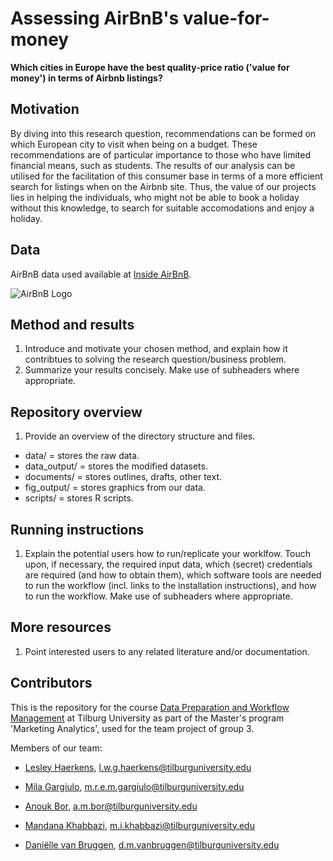 # Assessing AirBnB's value-for-money

__Which cities in Europe have the best quality-price ratio ('value for money') in terms of Airbnb listings?__

## Motivation

By diving into this research question, recommendations can be formed on which European city to visit when being on a budget. These recommendations are of particular importance to those who have limited financial means, such as students. The results of our analysis can be utilised for the facilitation of this consumer base in terms of a more efficient search for listings when on the Airbnb site. Thus, the value of our projects lies in helping the individuals, who might not be able to book a holiday without this knowledge, to search for suitable accomodations and enjoy a holiday.

## Data

AirBnB data used available at [Inside AirBnB](http://insideairbnb.com/get-the-data.html).

![AirBnB Logo](https://upload.wikimedia.org/wikipedia/commons/thumb/6/69/Airbnb_Logo_Bélo.svg/2560px-Airbnb_Logo_Bélo.svg.png)

## Method and results

1. Introduce and motivate your chosen method, and explain how it contribtues to solving the research question/business problem.
2. Summarize your results concisely. Make use of subheaders where appropriate. 

## Repository overview

1. Provide an overview of the directory structure and files. 
* data/ = stores the raw data. 
* data_output/ = stores the modified datasets. 
* documents/ = stores outlines, drafts, other text.
* fig_output/ = stores graphics from our data. 
* scripts/ = stores R scripts. 

## Running instructions

1. Explain the potential users how to run/replicate your worklfow. Touch upon, if necessary, the required input data, which (secret) credentials are required (and how to obtain them), which software tools are needed to run the workflow (incl. links to the installation instructions), and how to run the workflow. Make use of subheaders where appropriate. 

## More resources

1. Point interested users to any related literature and/or documentation. 

## Contributors

This is the repository for the course [Data Preparation and Workflow Management](https://dprep.hannesdatta.com) at Tilburg University as part of the Master's program 'Marketing Analytics', used for the team project of group 3. 

Members of our team: 

* [Lesley Haerkens](https://github.com/lesleyhaerkens), l.w.g.haerkens@tilburguniversity.edu

* [Mila Gargiulo](https://github.com/MilaGargiulo), m.r.e.m.gargiulo@tilburguniversity.edu

* [Anouk Bor](https://github.com/AnoukBor), a.m.bor@tilburguniversity.edu

* [Mandana Khabbazi](https://github.com/Mandanakhabbazi), m.i.khabbazi@tilburguniversity.edu

* [Daniëlle van Bruggen](https://github.com/daniellevb00), d.m.vanbruggen@tilburguniversity.edu

